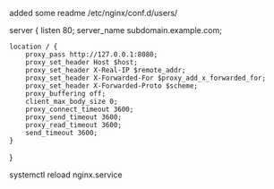 added some readme
/etc/nginx/conf.d/users/

server {
listen 80;
server_name subdomain.example.com;

    location / {
        proxy_pass http://127.0.0.1:8080;
        proxy_set_header Host $host;
        proxy_set_header X-Real-IP $remote_addr;
        proxy_set_header X-Forwarded-For $proxy_add_x_forwarded_for;
        proxy_set_header X-Forwarded-Proto $scheme;
        proxy_buffering off;
        client_max_body_size 0;
        proxy_connect_timeout 3600;
        proxy_send_timeout 3600;
        proxy_read_timeout 3600;
        send_timeout 3600;
    }

}

systemctl reload nginx.service

